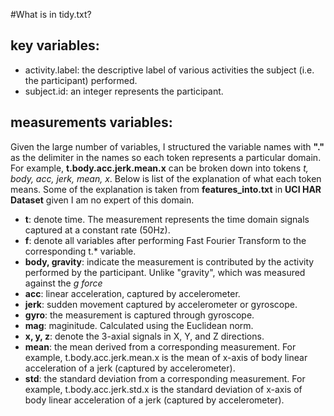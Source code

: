#What is in tidy.txt?
## key variables:
  * activity.label: the descriptive label of various activities the subject (i.e. the participant) performed.
  * subject.id: an integer represents the participant.

## measurements variables:
  Given the large number of variables, I structured the variable names with **"."** as the delimiter in the names so each token represents a particular domain. For example, **t.body.acc.jerk.mean.x** can be broken down into tokens *t, body, acc, jerk, mean, x*. Below is list of the explanation of what each token means. Some of the explanation is taken from **features_into.txt** in **UCI HAR Dataset** given I am no expert of this domain.
  * __t__: denote time. The measurement represents the time domain signals captured at a constant rate (50Hz).
  * __f__: denote all variables after performing Fast Fourier Transform to the corresponding t.* variable.
  * __body, gravity__: indicate the measurement is contributed by the activity performed by the participant. Unlike "gravity", which was measured against the *g force*
  * __acc__: linear acceleration, captured by accelerometer.
  * __jerk__: sudden movement captured by accelerometer or gyroscope.
  * __gyro__: the measurement is captured through gyroscope.
  * __mag__: maginitude. Calculated using the Euclidean norm.
  * __x, y, z__: denote the 3-axial signals in X, Y, and Z directions.
  * __mean__: the mean derived from a corresponding measurement. For example, t.body.acc.jerk.mean.x is the mean of x-axis of body linear acceleration of a jerk (captured by accelerometer).
  * __std__: the standard deviation from a corresponding measurement. For example, t.body.acc.jerk.std.x is the standard deviation of x-axis of body linear acceleration of a jerk (captured by accelerometer).
